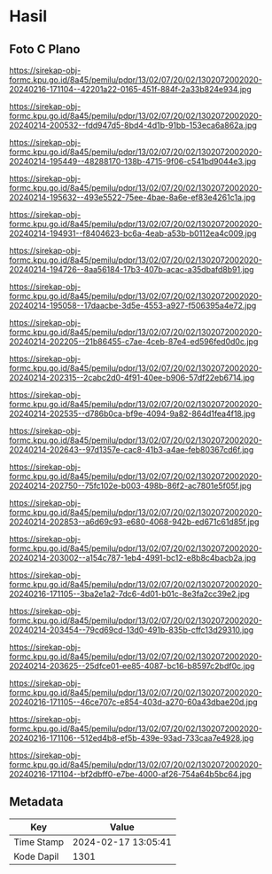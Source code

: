 # Hasil

## Foto C Plano

https://sirekap-obj-formc.kpu.go.id/8a45/pemilu/pdpr/13/02/07/20/02/1302072002020-20240216-171104--42201a22-0165-451f-884f-2a33b824e934.jpg

https://sirekap-obj-formc.kpu.go.id/8a45/pemilu/pdpr/13/02/07/20/02/1302072002020-20240214-200532--fdd947d5-8bd4-4d1b-91bb-153eca6a862a.jpg

https://sirekap-obj-formc.kpu.go.id/8a45/pemilu/pdpr/13/02/07/20/02/1302072002020-20240214-195449--48288170-138b-4715-9f06-c541bd9044e3.jpg

https://sirekap-obj-formc.kpu.go.id/8a45/pemilu/pdpr/13/02/07/20/02/1302072002020-20240214-195632--493e5522-75ee-4bae-8a6e-ef83e4261c1a.jpg

https://sirekap-obj-formc.kpu.go.id/8a45/pemilu/pdpr/13/02/07/20/02/1302072002020-20240214-194931--f8404623-bc6a-4eab-a53b-b0112ea4c009.jpg

https://sirekap-obj-formc.kpu.go.id/8a45/pemilu/pdpr/13/02/07/20/02/1302072002020-20240214-194726--8aa56184-17b3-407b-acac-a35dbafd8b91.jpg

https://sirekap-obj-formc.kpu.go.id/8a45/pemilu/pdpr/13/02/07/20/02/1302072002020-20240214-195058--17daacbe-3d5e-4553-a927-f506395a4e72.jpg

https://sirekap-obj-formc.kpu.go.id/8a45/pemilu/pdpr/13/02/07/20/02/1302072002020-20240214-202205--21b86455-c7ae-4ceb-87e4-ed596fed0d0c.jpg

https://sirekap-obj-formc.kpu.go.id/8a45/pemilu/pdpr/13/02/07/20/02/1302072002020-20240214-202315--2cabc2d0-4f91-40ee-b906-57df22eb6714.jpg

https://sirekap-obj-formc.kpu.go.id/8a45/pemilu/pdpr/13/02/07/20/02/1302072002020-20240214-202535--d786b0ca-bf9e-4094-9a82-864d1fea4f18.jpg

https://sirekap-obj-formc.kpu.go.id/8a45/pemilu/pdpr/13/02/07/20/02/1302072002020-20240214-202643--97d1357e-cac8-41b3-a4ae-feb80367cd6f.jpg

https://sirekap-obj-formc.kpu.go.id/8a45/pemilu/pdpr/13/02/07/20/02/1302072002020-20240214-202750--75fc102e-b003-498b-86f2-ac7801e5f05f.jpg

https://sirekap-obj-formc.kpu.go.id/8a45/pemilu/pdpr/13/02/07/20/02/1302072002020-20240214-202853--a6d69c93-e680-4068-942b-ed671c61d85f.jpg

https://sirekap-obj-formc.kpu.go.id/8a45/pemilu/pdpr/13/02/07/20/02/1302072002020-20240214-203002--a154c787-1eb4-4991-bc12-e8b8c4bacb2a.jpg

https://sirekap-obj-formc.kpu.go.id/8a45/pemilu/pdpr/13/02/07/20/02/1302072002020-20240216-171105--3ba2e1a2-7dc6-4d01-b01c-8e3fa2cc39e2.jpg

https://sirekap-obj-formc.kpu.go.id/8a45/pemilu/pdpr/13/02/07/20/02/1302072002020-20240214-203454--79cd69cd-13d0-491b-835b-cffc13d29310.jpg

https://sirekap-obj-formc.kpu.go.id/8a45/pemilu/pdpr/13/02/07/20/02/1302072002020-20240214-203625--25dfce01-ee85-4087-bc16-b8597c2bdf0c.jpg

https://sirekap-obj-formc.kpu.go.id/8a45/pemilu/pdpr/13/02/07/20/02/1302072002020-20240216-171105--46ce707c-e854-403d-a270-60a43dbae20d.jpg

https://sirekap-obj-formc.kpu.go.id/8a45/pemilu/pdpr/13/02/07/20/02/1302072002020-20240216-171106--512ed4b8-ef5b-439e-93ad-733caa7e4928.jpg

https://sirekap-obj-formc.kpu.go.id/8a45/pemilu/pdpr/13/02/07/20/02/1302072002020-20240216-171104--bf2dbff0-e7be-4000-af26-754a64b5bc64.jpg


## Metadata

| Key        | Value               |
| ---------- | ------------------- |
| Time Stamp | 2024-02-17 13:05:41 |
| Kode Dapil | 1301                |



